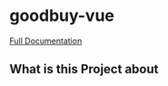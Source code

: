 # goodbuy-vue

[Full Documentation](https://goodbuy-docs.netlify.com)

## What is this Project about
